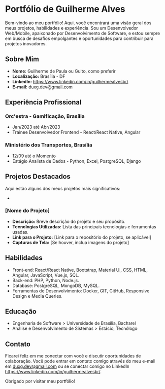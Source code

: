 # Portfólio de Guilherme Alves

Bem-vindo ao meu portfólio! Aqui, você encontrará uma visão geral dos meus projetos, habilidades e experiência. Sou um Desenvolvedor Web/Mobile, apaixonado por Desenvolvimento de Software, e estou sempre em busca de desafios empolgantes e oportunidades para contribuir para projetos inovadores.

## Sobre Mim

- **Nome:** Guilherme de Paula ou Guito, como preferir
- **Localização:** Brasília - DF
- **LinkedIn:** https://www.linkedin.com/in/guilhermealvesbr/
- **E-mail:** duxg.dev@gmail.com

## Experiência Profissional

### Orc'estra - Gamificação, Brasília
 - Jan/2023 até Abr/2023
 - Trainee Desenvolvedor Frontend - React/React Native, Angular



### Ministério dos Transportes, Brasília
- 12/09 até o Momento
- Estágio Analista de Dados - Python, Excel, PostgreSQL, Django

## Projetos Destacados

Aqui estão alguns dos meus projetos mais significativos:

- 
### [Nome do Projeto]

- **Descrição:** Breve descrição do projeto e seu propósito.
- **Tecnologias Utilizadas:** Lista das principais tecnologias e ferramentas usadas.
- **Link para o Projeto:** [Link para o repositório do projeto, se aplicável]
- **Capturas de Tela:** [Se houver, inclua imagens do projeto]

## Habilidades

- Front-end: React/React Native, Bootstrap, Material UI, CSS, HTML, Angular, JavaScript, Vue.js, SQL.
- Back-end: PHP, Python, Node.js.
- Database: PostgreSQL, MongoDB, MySQL.
- Ferramentas de Desenvolvimento: Docker, GIT, GitHub, Responsive Design e Media Queries.


## Educação

- Engenharia de Software > Universidade de Brasília, Bacharel
- Análise e Desenvolvimento de Sistemas > Estácio, Tecnólogo

## Contato

Ficarei feliz em me conectar com você e discutir oportunidades de colaboração. Você pode entrar em contato comigo através do meu e-mail em duxg.dev@gmail.com ou se conectar comigo no LinkedIn https://www.linkedin.com/in/guilhermealvesbr/.

Obrigado por visitar meu portfólio!

